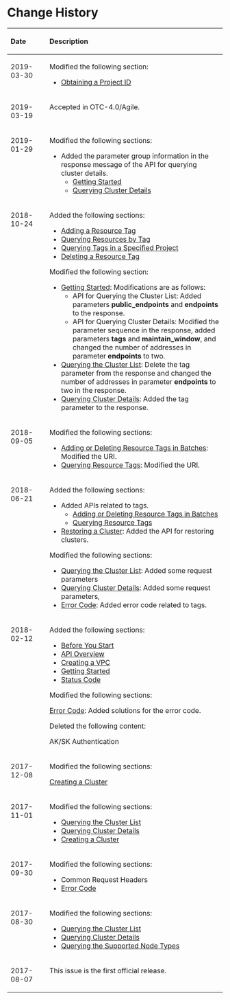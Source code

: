 # Change History<a name="dws_02_0031"></a>

<a name="t57ba9a51d2d14f30ab79053eef28f03c"></a>
<table><thead align="left"><tr id="rb91b4698144947a8be791aeaee380515"><th class="cellrowborder" valign="top" width="18%" id="mcps1.1.3.1.1"><p id="aecc9717c41594190adb0b8a4c2a1900f"><a name="aecc9717c41594190adb0b8a4c2a1900f"></a><a name="aecc9717c41594190adb0b8a4c2a1900f"></a><strong id="en-us_topic_0067713263_b842352706114919"><a name="en-us_topic_0067713263_b842352706114919"></a><a name="en-us_topic_0067713263_b842352706114919"></a>Date</strong></p>
</th>
<th class="cellrowborder" valign="top" width="82%" id="mcps1.1.3.1.2"><p id="aa2f11250c30c420eadd1e607ab90c981"><a name="aa2f11250c30c420eadd1e607ab90c981"></a><a name="aa2f11250c30c420eadd1e607ab90c981"></a><strong id="en-us_topic_0067713263_b84235270615955"><a name="en-us_topic_0067713263_b84235270615955"></a><a name="en-us_topic_0067713263_b84235270615955"></a>Description</strong></p>
</th>
</tr>
</thead>
<tbody><tr id="row14408822184217"><td class="cellrowborder" valign="top" width="18%" headers="mcps1.1.3.1.1 "><p id="p154097224421"><a name="p154097224421"></a><a name="p154097224421"></a>2019-03-30</p>
</td>
<td class="cellrowborder" valign="top" width="82%" headers="mcps1.1.3.1.2 "><p id="p14091622104218"><a name="p14091622104218"></a><a name="p14091622104218"></a>Modified the following section:</p>
<a name="ul142021654194218"></a><a name="ul142021654194218"></a><ul id="ul142021654194218"><li><a href="obtaining-a-project-id.md">Obtaining a Project ID</a></li></ul>
</td>
</tr>
<tr id="row619182661911"><td class="cellrowborder" valign="top" width="18%" headers="mcps1.1.3.1.1 "><p id="p621162619193"><a name="p621162619193"></a><a name="p621162619193"></a>2019-03-19</p>
</td>
<td class="cellrowborder" valign="top" width="82%" headers="mcps1.1.3.1.2 "><p id="p162172619197"><a name="p162172619197"></a><a name="p162172619197"></a>Accepted in OTC-4.0/Agile.</p>
</td>
</tr>
<tr id="row19832111471"><td class="cellrowborder" valign="top" width="18%" headers="mcps1.1.3.1.1 "><p id="p1783161110471"><a name="p1783161110471"></a><a name="p1783161110471"></a>2019-01-29</p>
</td>
<td class="cellrowborder" valign="top" width="82%" headers="mcps1.1.3.1.2 "><p id="p883201114475"><a name="p883201114475"></a><a name="p883201114475"></a>Modified the following sections:</p>
<a name="ul137301197488"></a><a name="ul137301197488"></a><ul id="ul137301197488"><li>Added the parameter group information in the response message of the API for querying cluster details.<a name="ul43961755174819"></a><a name="ul43961755174819"></a><ul id="ul43961755174819"><li><a href="getting-started.md">Getting Started</a></li><li><a href="querying-cluster-details.md">Querying Cluster Details</a></li></ul>
</li></ul>
</td>
</tr>
<tr id="row144241127135612"><td class="cellrowborder" valign="top" width="18%" headers="mcps1.1.3.1.1 "><p id="p642472775611"><a name="p642472775611"></a><a name="p642472775611"></a>2018-10-24</p>
</td>
<td class="cellrowborder" valign="top" width="82%" headers="mcps1.1.3.1.2 "><p id="p2338124115564"><a name="p2338124115564"></a><a name="p2338124115564"></a>Added the following sections:</p>
<a name="ul62841265816"></a><a name="ul62841265816"></a><ul id="ul62841265816"><li><a href="adding-a-resource-tag.md">Adding a Resource Tag</a></li><li><a href="querying-resources-by-tag.md">Querying Resources by Tag</a></li><li><a href="querying-tags-in-a-specified-project.md">Querying Tags in a Specified Project</a></li><li><a href="deleting-a-resource-tag.md">Deleting a Resource Tag</a></li></ul>
<p id="p2038781717464"><a name="p2038781717464"></a><a name="p2038781717464"></a>Modified the following section:</p>
<a name="ul17743902510"></a><a name="ul17743902510"></a><ul id="ul17743902510"><li><a href="getting-started.md">Getting Started</a>: Modifications are as follows:<a name="ul1257617581848"></a><a name="ul1257617581848"></a><ul id="ul1257617581848"><li>API for Querying the Cluster List: Added parameters <strong id="b6905123310"><a name="b6905123310"></a><a name="b6905123310"></a>public_endpoints</strong> and <strong id="b123603613314"><a name="b123603613314"></a><a name="b123603613314"></a>endpoints</strong> to the response.</li><li>API for Querying Cluster Details: Modified the parameter sequence in the response, added parameters <strong id="b89083117511"><a name="b89083117511"></a><a name="b89083117511"></a>tags</strong> and <strong id="b141128171957"><a name="b141128171957"></a><a name="b141128171957"></a>maintain_window</strong>, and changed the number of addresses in parameter <strong id="b93659451254"><a name="b93659451254"></a><a name="b93659451254"></a>endpoints</strong> to two.</li></ul>
</li><li><a href="querying-the-cluster-list.md">Querying the Cluster List</a>: Delete the tag parameter from the response and changed the number of addresses in parameter <strong id="b93659451254_1"><a name="b93659451254_1"></a><a name="b93659451254_1"></a>endpoints</strong> to two in the response.</li><li><a href="querying-cluster-details.md">Querying Cluster Details</a>: Added the tag parameter to the response.</li></ul>
</td>
</tr>
<tr id="row2056684414119"><td class="cellrowborder" valign="top" width="18%" headers="mcps1.1.3.1.1 "><p id="p756634411119"><a name="p756634411119"></a><a name="p756634411119"></a>2018-09-05</p>
</td>
<td class="cellrowborder" valign="top" width="82%" headers="mcps1.1.3.1.2 "><p id="p1539411010216"><a name="p1539411010216"></a><a name="p1539411010216"></a>Modified the following sections:</p>
<a name="ul8906835633"></a><a name="ul8906835633"></a><ul id="ul8906835633"><li><a href="adding-or-deleting-resource-tags-in-batches.md">Adding or Deleting Resource Tags in Batches</a>: Modified the URI.</li><li><a href="querying-resource-tags.md">Querying Resource Tags</a>: Modified the URI.</li></ul>
</td>
</tr>
<tr id="row1572634954416"><td class="cellrowborder" valign="top" width="18%" headers="mcps1.1.3.1.1 "><p id="p4726114916446"><a name="p4726114916446"></a><a name="p4726114916446"></a>2018-06-21</p>
</td>
<td class="cellrowborder" valign="top" width="82%" headers="mcps1.1.3.1.2 "><p id="p313935220446"><a name="p313935220446"></a><a name="p313935220446"></a>Added the following sections:</p>
<a name="ul1314155216443"></a><a name="ul1314155216443"></a><ul id="ul1314155216443"><li>Added APIs related to tags.<a name="ul102733124172"></a><a name="ul102733124172"></a><ul id="ul102733124172"><li><a href="adding-or-deleting-resource-tags-in-batches.md">Adding or Deleting Resource Tags in Batches</a></li><li><a href="querying-resource-tags.md">Querying Resource Tags</a></li></ul>
</li><li><a href="restoring-a-cluster.md">Restoring a Cluster</a>: Added the API for restoring clusters.</li></ul>
<p id="p1714715274410"><a name="p1714715274410"></a><a name="p1714715274410"></a>Modified the following sections:</p>
<a name="ul1014935215446"></a><a name="ul1014935215446"></a><ul id="ul1014935215446"><li><a href="querying-the-cluster-list.md">Querying the Cluster List</a>: Added some request parameters</li><li><a href="querying-cluster-details.md">Querying Cluster Details</a>: Added some request parameters,</li><li><a href="error-code.md">Error Code</a>: Added error code related to tags.</li></ul>
</td>
</tr>
<tr id="row12427346101220"><td class="cellrowborder" valign="top" width="18%" headers="mcps1.1.3.1.1 "><p id="p44737253101220"><a name="p44737253101220"></a><a name="p44737253101220"></a>2018-02-12</p>
</td>
<td class="cellrowborder" valign="top" width="82%" headers="mcps1.1.3.1.2 "><p id="p1463473810138"><a name="p1463473810138"></a><a name="p1463473810138"></a>Added the following sections:</p>
<a name="ul6460378410138"></a><a name="ul6460378410138"></a><ul id="ul6460378410138"><li><a href="before-you-start.md">Before You Start</a></li><li><a href="api-overview.md">API Overview</a></li><li><a href="creating-a-vpc.md">Creating a VPC</a></li><li><a href="getting-started.md">Getting Started</a></li><li><a href="status-code.md">Status Code</a></li></ul>
<p id="p4254438710138"><a name="p4254438710138"></a><a name="p4254438710138"></a>Modified the following sections:</p>
<p id="p4735516510138"><a name="p4735516510138"></a><a name="p4735516510138"></a><a href="error-code.md">Error Code</a>: Added solutions for the error code.</p>
<p id="p1056316110138"><a name="p1056316110138"></a><a name="p1056316110138"></a>Deleted the following content:</p>
<p id="p2795958910138"><a name="p2795958910138"></a><a name="p2795958910138"></a>AK/SK Authentication</p>
</td>
</tr>
<tr id="re8e4051c006a42a4aadef19f8979e68e"><td class="cellrowborder" valign="top" width="18%" headers="mcps1.1.3.1.1 "><p id="af3798027c05940499067bd4451ddf2c9"><a name="af3798027c05940499067bd4451ddf2c9"></a><a name="af3798027c05940499067bd4451ddf2c9"></a>2017-12-08</p>
</td>
<td class="cellrowborder" valign="top" width="82%" headers="mcps1.1.3.1.2 "><p id="a9e92523f799547e9a33b35d017bc1f74"><a name="a9e92523f799547e9a33b35d017bc1f74"></a><a name="a9e92523f799547e9a33b35d017bc1f74"></a>Modified the following sections:</p>
<p id="a4b1d2d3c299f462ca08ffc6e8ea7f0c3"><a name="a4b1d2d3c299f462ca08ffc6e8ea7f0c3"></a><a name="a4b1d2d3c299f462ca08ffc6e8ea7f0c3"></a><a href="creating-a-cluster.md">Creating a Cluster</a></p>
</td>
</tr>
<tr id="r708886722096477d924bd05d352c4247"><td class="cellrowborder" valign="top" width="18%" headers="mcps1.1.3.1.1 "><p id="a544148b702d44819a5073a4707550a9e"><a name="a544148b702d44819a5073a4707550a9e"></a><a name="a544148b702d44819a5073a4707550a9e"></a>2017-11-01</p>
</td>
<td class="cellrowborder" valign="top" width="82%" headers="mcps1.1.3.1.2 "><p id="a15f44c373e1d463f999e5061403d364a"><a name="a15f44c373e1d463f999e5061403d364a"></a><a name="a15f44c373e1d463f999e5061403d364a"></a>Modified the following sections:</p>
<a name="u91b9a8e869754f0c8a4743cb9371decf"></a><a name="u91b9a8e869754f0c8a4743cb9371decf"></a><ul id="u91b9a8e869754f0c8a4743cb9371decf"><li><a href="querying-the-cluster-list.md">Querying the Cluster List</a></li><li><a href="querying-cluster-details.md">Querying Cluster Details</a></li><li><a href="creating-a-cluster.md">Creating a Cluster</a></li></ul>
</td>
</tr>
<tr id="re8477a20b10f430490045570855a1d96"><td class="cellrowborder" valign="top" width="18%" headers="mcps1.1.3.1.1 "><p id="a349a637ce1984a81a0349bf9e1ee8d40"><a name="a349a637ce1984a81a0349bf9e1ee8d40"></a><a name="a349a637ce1984a81a0349bf9e1ee8d40"></a>2017-09-30</p>
</td>
<td class="cellrowborder" valign="top" width="82%" headers="mcps1.1.3.1.2 "><p id="a99d4caf9c55f46c4961301bb2c6a7141"><a name="a99d4caf9c55f46c4961301bb2c6a7141"></a><a name="a99d4caf9c55f46c4961301bb2c6a7141"></a>Modified the following sections:</p>
<a name="udf794373821642ddac2217fac7122648"></a><a name="udf794373821642ddac2217fac7122648"></a><ul id="udf794373821642ddac2217fac7122648"><li>Common Request Headers</li><li><a href="error-code.md">Error Code</a></li></ul>
</td>
</tr>
<tr id="r7513fa0c98224652bbbf115a462ea9f0"><td class="cellrowborder" valign="top" width="18%" headers="mcps1.1.3.1.1 "><p id="a0b4ddabcd11a442f8a81544dd6a07b94"><a name="a0b4ddabcd11a442f8a81544dd6a07b94"></a><a name="a0b4ddabcd11a442f8a81544dd6a07b94"></a>2017-08-30</p>
</td>
<td class="cellrowborder" valign="top" width="82%" headers="mcps1.1.3.1.2 "><p id="en-us_topic_0067713263_p557798910024"><a name="en-us_topic_0067713263_p557798910024"></a><a name="en-us_topic_0067713263_p557798910024"></a>Modified the following sections:</p>
<a name="u54a82e2d065d40f198418b71efb708ff"></a><a name="u54a82e2d065d40f198418b71efb708ff"></a><ul id="u54a82e2d065d40f198418b71efb708ff"><li><a href="querying-the-cluster-list.md">Querying the Cluster List</a></li><li><a href="querying-cluster-details.md">Querying Cluster Details</a></li><li><a href="querying-the-supported-node-types.md">Querying the Supported Node Types</a></li></ul>
</td>
</tr>
<tr id="r89cab1d7c86349ed89b75ebdf0933eb4"><td class="cellrowborder" valign="top" width="18%" headers="mcps1.1.3.1.1 "><p id="a5db2d30d26814de2b9d05bc2a4895fc0"><a name="a5db2d30d26814de2b9d05bc2a4895fc0"></a><a name="a5db2d30d26814de2b9d05bc2a4895fc0"></a>2017-08-07</p>
</td>
<td class="cellrowborder" valign="top" width="82%" headers="mcps1.1.3.1.2 "><p id="aa7ccaf92e21242a19d068ce6224192b1"><a name="aa7ccaf92e21242a19d068ce6224192b1"></a><a name="aa7ccaf92e21242a19d068ce6224192b1"></a>This issue is the first official release.</p>
</td>
</tr>
</tbody>
</table>

